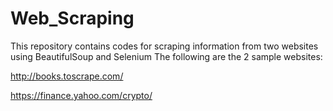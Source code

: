 # Web_Scraping
This repository contains codes for scraping information from two websites using BeautifulSoup and Selenium
The following are the 2 sample websites:

http://books.toscrape.com/

https://finance.yahoo.com/crypto/
